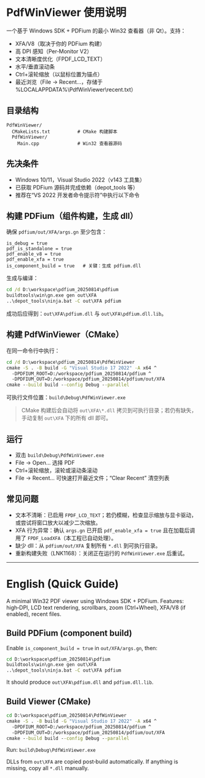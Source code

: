 # PdfWinViewer 使用说明

一个基于 Windows SDK + PDFium 的最小 Win32 查看器（非 Qt）。支持：
- XFA/V8（取决于你的 PDFium 构建）
- 高 DPI 感知（Per‑Monitor V2）
- 文本清晰度优化（FPDF_LCD_TEXT）
- 水平/垂直滚动条
- Ctrl+滚轮缩放（以鼠标位置为锚点）
- 最近浏览（File → Recent…，存储于 %LOCALAPPDATA%\PdfWinViewer\recent.txt）

## 目录结构
```
PdfWinViewer/
  CMakeLists.txt          # CMake 构建脚本
  PdfWinViewer/
    Main.cpp              # Win32 查看器源码
```

## 先决条件
- Windows 10/11，Visual Studio 2022（v143 工具集）
- 已获取 PDFium 源码并完成依赖（depot_tools 等）
- 推荐在“VS 2022 开发者命令提示符”中执行以下命令

## 构建 PDFium（组件构建，生成 dll）
确保 `pdfium/out/XFA/args.gn` 至少包含：
```gn
is_debug = true
pdf_is_standalone = true
pdf_enable_v8 = true
pdf_enable_xfa = true
is_component_build = true   # 关键：生成 pdfium.dll
```
生成与编译：
```bat
cd /d D:\workspace\pdfium_20250814\pdfium
buildtools\win\gn.exe gen out\XFA
..\depot_tools\ninja.bat -C out\XFA pdfium
```
成功后应得到：`out\XFA\pdfium.dll` 与 `out\XFA\pdfium.dll.lib`。

## 构建 PdfWinViewer（CMake）
在同一命令行中执行：
```bat
cd /d D:\workspace\pdfium_20250814\PdfWinViewer
cmake -S . -B build -G "Visual Studio 17 2022" -A x64 ^
  -DPDFIUM_ROOT=D:/workspace/pdfium_20250814/pdfium ^
  -DPDFIUM_OUT=D:/workspace/pdfium_20250814/pdfium/out/XFA
cmake --build build --config Debug --parallel
```
可执行文件位置：`build\Debug\PdfWinViewer.exe`

> CMake 构建后会自动将 `out\XFA\*.dll` 拷贝到可执行目录；若仍有缺失，手动复制 `out\XFA` 下的所有 dll 即可。

## 运行
- 双击 `build\Debug\PdfWinViewer.exe`
- File → Open… 选择 PDF
- Ctrl+滚轮缩放，滚轮或滚动条滚动
- File → Recent… 可快速打开最近文件；“Clear Recent” 清空列表

## 常见问题
- 文本不清晰：已启用 `FPDF_LCD_TEXT`；若仍模糊，检查显示缩放与显卡驱动，或尝试将窗口放大以减少二次缩放。
- XFA 行为异常：确认 `args.gn` 已开启 `pdf_enable_xfa = true` 且在加载后调用了 `FPDF_LoadXFA`（本工程已自动处理）。
- 缺少 dll：从 `pdfium/out/XFA` 复制所有 `*.dll` 到可执行目录。
- 重新构建失败（LNK1168）：关闭正在运行的 `PdfWinViewer.exe` 后重试。

---

# English (Quick Guide)
A minimal Win32 PDF viewer using Windows SDK + PDFium. Features: high‑DPI, LCD text rendering, scrollbars, zoom (Ctrl+Wheel), XFA/V8 (if enabled), recent files.

## Build PDFium (component build)
Enable `is_component_build = true` in `out/XFA/args.gn`, then:
```bat
cd D:\workspace\pdfium_20250814\pdfium
buildtools\win\gn.exe gen out\XFA
..\depot_tools\ninja.bat -C out\XFA pdfium
```
It should produce `out\XFA\pdfium.dll` and `pdfium.dll.lib`.

## Build Viewer (CMake)
```bat
cd D:\workspace\pdfium_20250814\PdfWinViewer
cmake -S . -B build -G "Visual Studio 17 2022" -A x64 ^
  -DPDFIUM_ROOT=D:/workspace/pdfium_20250814/pdfium ^
  -DPDFIUM_OUT=D:/workspace/pdfium_20250814/pdfium/out/XFA
cmake --build build --config Debug --parallel
```
Run: `build\Debug\PdfWinViewer.exe`

DLLs from `out\XFA` are copied post‑build automatically. If anything is missing, copy all `*.dll` manually.
